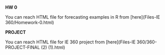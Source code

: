 **HW 0**

You can reach HTML file for forecasting examples in R from [here](Files-IE 360/Homework-0.html)

**PROJECT**

You can reach HTML file for IE 360 project from [here](Files-IE 360/360-PROJECT-FINAL (2) (1).html)
